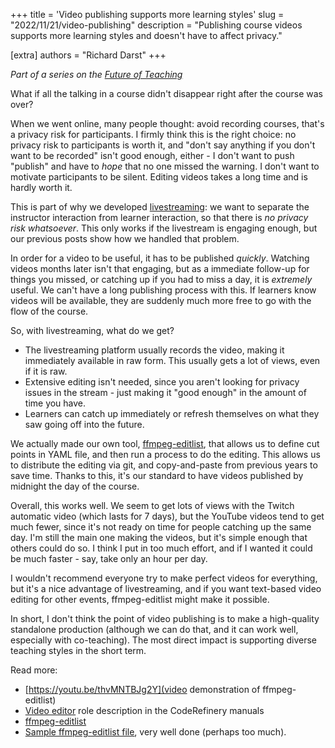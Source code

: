 +++
title = 'Video publishing supports more learning styles'
slug = "2022/11/21/video-publishing"
description = "Publishing course videos supports more learning styles and doesn't have to affect privacy."

[extra]
authors = "Richard Darst"
+++

*Part of a series on the [Future of
Teaching](@/blog/2022-10-17-future-of-teaching.md)*

What if all the talking in a course didn't disappear right after the
course was over?

When we went online, many people thought: avoid recording courses,
that's a privacy risk for participants.  I firmly think this is the
right choice: no privacy risk to participants is worth it, and "don't
say anything if you don't want to be recorded" isn't good enough,
either - I don't want to push "publish" and have to *hope* that no one
missed the warning.  I don't want to motivate participants to be
silent.  Editing videos takes a long time and is hardly worth it.

This is part of why we developed [livestreaming](LINK): we want to
separate the instructor interaction from learner interaction, so that
there is *no privacy risk whatsoever*.  This only works if the
livestream is engaging enough, but our previous posts show how we
handled that problem.

In order for a video to be useful, it has to be published *quickly*.
Watching videos months later isn't that engaging, but as a immediate
follow-up for things you missed, or catching up if you had to miss a
day, it is *extremely* useful.  We can't have a long publishing
process with this.  If learners know videos will be available, they
are suddenly much more free to go with the flow of the course.

So, with livestreaming, what do we get?
* The livestreaming platform usually records the video, making it
  immediately available in raw form.  This usually gets a lot of
  views, even if it is raw.
* Extensive editing isn't needed, since you aren't looking for
  privacy issues in the stream - just making it "good enough" in the
  amount of time you have.
* Learners can catch up immediately or refresh themselves on what they
  saw going off into the future.

We actually made our own tool,
[ffmpeg-editlist](https://github.com/coderefinery/ffmpeg-editlist),
that allows us to define cut points in YAML file, and then run a
process to do the editing.  This allows us to distribute the editing
via git, and copy-and-paste from previous years to save time.  Thanks
to this, it's our standard to have videos published by midnight the
day of the course.

Overall, this works well.  We seem to get lots of views with the
Twitch automatic video (which lasts for 7 days), but the YouTube
videos tend to get much fewer, since it's not ready on time for people
catching up the same day.  I'm still the main one making the videos,
but it's simple enough that others could do so.  I think I put in too
much effort, and if I wanted it could be much faster - say, take only
an hour per day.

I wouldn't recommend everyone try to make perfect videos for
everything, but it's a nice advantage of livestreaming, and if you
want text-based video editing for other events, ffmpeg-editlist might
make it possible.


In short, I don't think the point of video publishing is to make a
high-quality standalone production (although we can do that, and it
can work well, especially with co-teaching).  The most direct impact
is supporting diverse teaching styles in the short term.

Read more:
* [https://youtu.be/thvMNTBJg2Y](video demonstration of ffmpeg-editlist)
* [Video editor](https://coderefinery.github.io/manuals/video-editor/)
  role description in the CodeRefinery manuals
* [ffmpeg-editlist](https://github.com/coderefinery/ffmpeg-editlist)
* [Sample ffmpeg-editlist
  file](https://github.com/AaltoSciComp/video-editlists-asc/blob/master/kickstart-2022-summer.yaml),
  very well done (perhaps too much).
